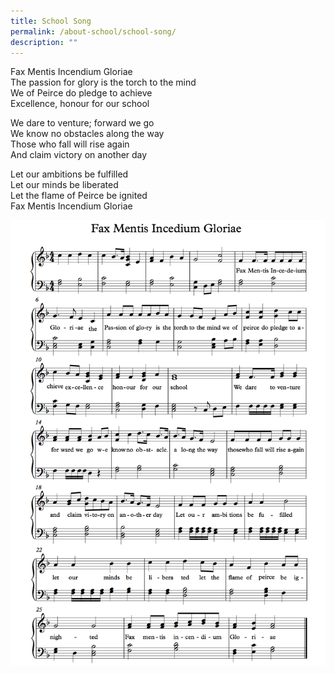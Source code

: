 ```yaml
---
title: School Song
permalink: /about-school/school-song/
description: ""
---
```



Fax Mentis Incendium Gloriae  
The passion for glory is the torch to the mind  
We of Peirce do pledge to achieve  
Excellence, honour for our school

We dare to venture; forward we go  
We know no obstacles along the way  
Those who fall will rise again  
And claim victory on another day

Let our ambitions be fulfilled  
Let our minds be liberated  
Let the flame of Peirce be ignited  
Fax Mentis Incendium Gloriae


![](/images/Fax-Mentis-Incendium-Gloriae-Music-Sheet.png)